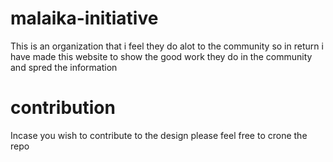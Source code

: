 # malaika-initiative


This is an organization that i feel they do alot to the community so 
in return i have made this website to show the good work they do in the community and spred the information

# contribution 

Incase you wish to contribute to the design please feel free to crone the repo
